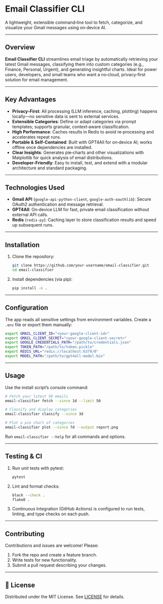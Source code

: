 # Email Classifier CLI

A lightweight, extensible command‑line tool to fetch, categorize, and visualize your Gmail messages using on‑device AI.

---

##  Overview

**Email Classifier CLI** streamlines email triage by automatically retrieving your latest Gmail messages, classifying them into custom categories (e.g., Finance, Personal, Urgent), and generating insightful charts. Ideal for power users, developers, and small teams who want a no‑cloud, privacy‑first solution for email management.

---

##  Key Advantages

* **Privacy‑First**: All processing (LLM inference, caching, plotting) happens locally—no sensitive data is sent to external services.
* **Extensible Categories**: Define or adapt categories via prompt templates; supports granular, context‑aware classification.
* **High Performance**: Caches results in Redis to avoid re‑processing and accelerates repeat runs.
* **Portable & Self‑Contained**: Built with GPT4All for on‑device AI; works offline once dependencies are installed.
* **Clear Insights**: Generates pie‑charts and other visualizations with Matplotlib for quick analysis of email distributions.
* **Developer‑Friendly**: Easy to install, test, and extend with a modular architecture and standard packaging.

---

##  Technologies Used

* **Gmail API** (`google-api-python-client`, `google-auth-oauthlib`): Secure OAuth2 authentication and message retrieval.
* **GPT4All**: On‑device LLM for fast, private email classification without external API calls.
* **Redis** (`redis-py`): Caching layer to store classification results and speed up subsequent runs.

---

##  Installation

1. Clone the repository:

   ```bash
   git clone https://github.com/your‑username/email-classifier.git
   cd email-classifier
   ```
2. Install dependencies (via pip):

   ```bash
   pip install -e .
   ```

---

##  Configuration

The app reads all sensitive settings from environment variables. Create a `.env` file or export them manually:

```bash
export GMAIL_CLIENT_ID="<your-google-client-id>"
export GMAIL_CLIENT_SECRET="<your-google-client-secret>"
export GOOGLE_CREDENTIALS_PATH="/path/to/credentials.json"
export TOKEN_PATH="/path/to/token.pickle"
export REDIS_URL="redis://localhost:6379/0"
export MODEL_PATH="/path/to/gpt4all-model.bin"
```

---

##  Usage

Use the install script’s console command:

```bash
# Fetch your latest 50 emails
email-classifier fetch --since 1d --limit 50

# Classify and display categories
email-classifier classify --since 3d

# Plot a pie chart of categories
email-classifier plot --since 7d --output report.png
```

Run `email-classifier --help` for all commands and options.

---

##  Testing & CI

1. Run unit tests with pytest:

   ```bash
   pytest
   ```
2. Lint and format checks:

   ```bash
   black --check .
   flake8 .
   ```
3. Continuous Integration (GitHub Actions) is configured to run tests, linting, and type checks on each push.

---

##  Contributing

Contributions and issues are welcome! Please:

1. Fork the repo and create a feature branch.
2. Write tests for new functionality.
3. Submit a pull request describing your changes.

---

## 📄 License

Distributed under the MIT License. See [LICENSE](LICENSE) for details.
